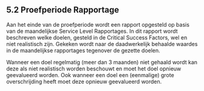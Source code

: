 ## 5.2 Proefperiode Rapportage

Aan het einde van de proefperiode wordt een rapport opgesteld op basis van de maandelijkse Service Level Rapportages. In dit rapport wordt beschreven welke doelen, gesteld in de Critical Success Factors, wel en niet realistisch zijn. Gekeken wordt naar de daadwerkelijk behaalde waardes in de maandelijkse rapportages tegenover de gezette doelen. 

Wanneer een doel regelmatig (meer dan 3 maanden) niet gehaald wordt kan deze als niet realistisch worden beschouwt en moet het doel opnieuw geevalueerd worden. Ook wanneer een doel een (eenmalige) grote overschrijding heeft moet deze opnieuw geevalueerd worden.